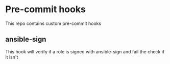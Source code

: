 # Pre-commit hooks
This repo contains custom pre-commit hooks

## ansible-sign
This hook will verify if a role is signed with ansible-sign and fail the check if it isn't
